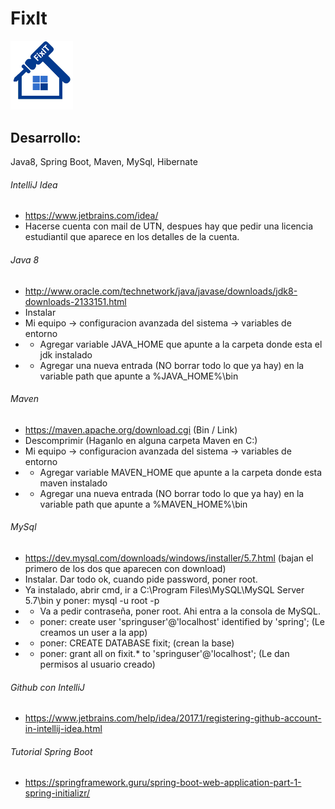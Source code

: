 # FixIt

<img src="https://github.com/julisalis/fixit/blob/master/src/main/resources/static/images/logo.png" width="100">

## Desarrollo:

Java8, Spring Boot, Maven, MySql, Hibernate

###### IntelliJ Idea
- https://www.jetbrains.com/idea/
- Hacerse cuenta con mail de UTN, despues hay que pedir una licencia estudiantil que aparece en los detalles de la cuenta.

###### Java 8
- http://www.oracle.com/technetwork/java/javase/downloads/jdk8-downloads-2133151.html
- Instalar
- Mi equipo -> configuracion avanzada del sistema -> variables de entorno
- - Agregar variable JAVA_HOME que apunte a la carpeta donde esta el jdk instalado
- - Agregar una nueva entrada (NO borrar todo lo que ya hay) en la variable path que apunte a %JAVA_HOME%\bin
  
###### Maven
- https://maven.apache.org/download.cgi (Bin / Link)
- Descomprimir (Haganlo en alguna carpeta Maven en C:)
- Mi equipo -> configuracion avanzada del sistema -> variables de entorno
- - Agregar variable MAVEN_HOME que apunte a la carpeta donde esta maven instalado
- - Agregar una nueva entrada (NO borrar todo lo que ya hay) en la variable path que apunte a %MAVEN_HOME%\bin
  
###### MySql
- https://dev.mysql.com/downloads/windows/installer/5.7.html (bajan el primero de los dos que aparecen con download)
- Instalar. Dar todo ok, cuando pide password, poner root.
- Ya instalado, abrir cmd, ir a C:\Program Files\MySQL\MySQL Server 5.7\bin y poner: mysql -u root -p
- - Va a pedir contraseña, poner root. Ahi entra a la consola de MySQL.
- - poner: create user 'springuser'@'localhost' identified by 'spring'; (Le creamos un user a la app)
- - poner: CREATE DATABASE fixit; (crean la base)
- - poner: grant all on fixit.* to 'springuser'@'localhost'; (Le dan permisos al usuario creado)

###### Github con IntelliJ
- https://www.jetbrains.com/help/idea/2017.1/registering-github-account-in-intellij-idea.html

###### Tutorial Spring Boot
- https://springframework.guru/spring-boot-web-application-part-1-spring-initializr/

